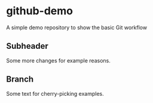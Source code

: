 # github-demo
A simple demo repository to show the basic Git workflow

## Subheader
Some more changes for example reasons.

## Branch

Some text for cherry-picking examples.
